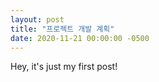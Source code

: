 ```yaml
---
layout: post
title: "프로젝트 개발 계획"
date: 2020-11-21 00:00:00 -0500
---
```


Hey, it's just my first post!
